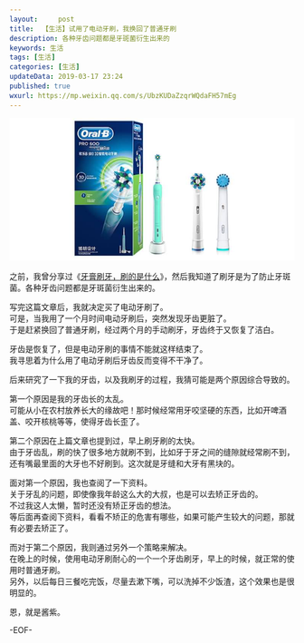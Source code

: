 ```yaml
---   
layout:     post  
title:  【生活】试用了电动牙刷，我换回了普通牙刷  
description: 各种牙齿问题都是牙斑菌衍生出来的  
keywords: 生活  
tags: [生活]    
categories: [生活]  
updateData: 2019-03-17 23:24   
published: true 
wxurl: https://mp.weixin.qq.com/s/UbzKUDaZzqrWQdaFH57mEg  
---  
```



![](/images/2019/03/auto-tooth-vs-manual-tooth.png)  


之前，我曾分享过《[牙膏刷牙，刷的是什么](https://mp.weixin.qq.com/s/2qMrk5hixb0Y20whdoRO1Q)》，然后我知道了刷牙是为了防止牙斑菌。各种牙齿问题都是牙斑菌衍生出来的。    



写完这篇文章后，我就决定买了电动牙刷了。  
可是，当我用了一个月时间电动牙刷后，突然发现牙齿更脏了。  
于是赶紧换回了普通牙刷，经过两个月的手动刷牙，牙齿终于又恢复了洁白。  


牙齿是恢复了，但是电动牙刷的事情不能就这样结束了。  
我寻思着为什么用了电动牙刷后牙齿反而变得不干净了。  


后来研究了一下我的牙齿，以及我刷牙的过程，我猜可能是两个原因综合导致的。  


第一个原因是我的牙齿长的太乱。  
可能从小在农村放养长大的缘故吧！那时候经常用牙咬坚硬的东西，比如开啤酒盖、咬开核桃等等，使得牙齿长歪了。  


第二个原因在上篇文章也提到过，早上刷牙刷的太快。  
由于牙齿乱，刷的快了很多地方就刷不到，比如牙于牙之间的缝隙就经常刷不到，还有嘴最里面的大牙也不好刷到。这次就是牙缝和大牙有黑块的。  


面对第一个原因，我也查阅了一下资料。  
关于牙乱的问题，即使像我年龄这么大的大叔，也是可以去矫正牙齿的。  
不过我这人太懒，暂时还没有矫正牙齿的想法。  
等后面再查阅下资料，看看不矫正的危害有哪些，如果可能产生较大的问题，那就有必要去矫正了。  


而对于第二个原因，我则通过另外一个策略来解决。  
在晚上的时候，使用电动牙刷耐心的一个一个牙齿刷牙，早上的时候，就正常的使用时普通牙刷。  
另外，以后每日三餐吃完饭，尽量去漱下嘴，可以洗掉不少饭渣，这个效果也是很明显的。  


恩，就是酱紫。  


-EOF-  


